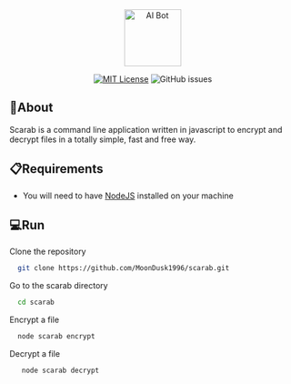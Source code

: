 <div align="center">

<img src="https://cdn.discordapp.com/attachments/401270585306382337/1104605824548085831/Dusk_scarab_tech_icon_ascii_2f47db53-ab33-47cc-8456-19672898e3fe.png" alt="AI Bot" width="100"/>

[![MIT License](https://img.shields.io/badge/License-MIT-green.svg)](https://github.com/MoonDusk1996/scarab/blob/main/LICENSE)
![GitHub issues](https://img.shields.io/github/issues/moondusk1996/scarab)

</div>

## 📝About

Scarab is a command line application written in javascript to encrypt and decrypt files in a totally simple, fast and free way.

## ️📋Requirements

- You will need to have [NodeJS](https://nodejs.org/en)
  installed on your machine

## 💻Run

Clone the repository

```bash
  git clone https://github.com/MoonDusk1996/scarab.git
```

Go to the scarab directory

```bash
  cd scarab
```

Encrypt a file

```bash
  node scarab encrypt
```

Decrypt a file

```bash
   node scarab decrypt
```
